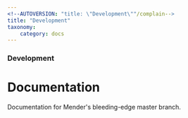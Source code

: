```yaml
---
<!--AUTOVERSION: "title: \"Development\""/complain-->
title: "Development"
taxonomy:
    category: docs
---
```


### Development

# Documentation

<!--AUTOVERSION: "bleeding-edge % branch"/complain-->
Documentation for Mender's bleeding-edge master branch.

